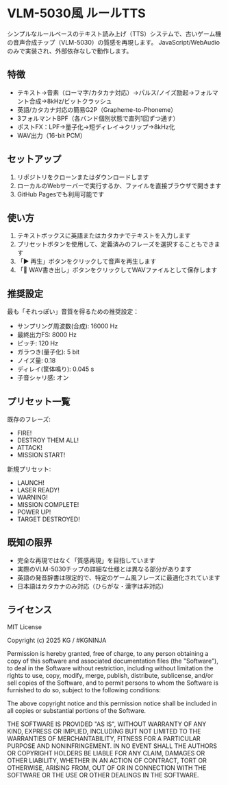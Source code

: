 # VLM-5030風 ルールTTS

シンプルなルールベースのテキスト読み上げ（TTS）システムで、古いゲーム機の音声合成チップ（VLM-5030）の質感を再現します。
JavaScript/WebAudioのみで実装され、外部依存なしで動作します。

## 特徴

- テキスト→音素（ローマ字/カタカナ対応）→パルス/ノイズ励起→フォルマント合成→8kHz/ビットクラッシュ
- 英語/カタカナ対応の簡易G2P（Grapheme-to-Phoneme）
- 3フォルマントBPF（各バンド個別状態で直列1回ずつ通す）
- ポストFX：LPF→量子化→短ディレイ→クリップ→8kHz化
- WAV出力（16-bit PCM）

## セットアップ

1. リポジトリをクローンまたはダウンロードします
2. ローカルのWebサーバーで実行するか、ファイルを直接ブラウザで開きます
3. GitHub Pagesでも利用可能です

## 使い方

1. テキストボックスに英語またはカタカナでテキストを入力します
2. プリセットボタンを使用して、定義済みのフレーズを選択することもできます
3. 「▶ 再生」ボタンをクリックして音声を再生します
4. 「💾 WAV書き出し」ボタンをクリックしてWAVファイルとして保存します

## 推奨設定

最も「それっぽい」音質を得るための推奨設定：

- サンプリング周波数(合成): 16000 Hz
- 最終出力FS: 8000 Hz
- ピッチ: 120 Hz
- ガラつき(量子化): 5 bit
- ノイズ量: 0.18
- ディレイ(筐体鳴り): 0.045 s
- 子音シャリ感: オン

## プリセット一覧

既存のフレーズ:
- FIRE!
- DESTROY THEM ALL!
- ATTACK!
- MISSION START!

新規プリセット:
- LAUNCH!
- LASER READY!
- WARNING!
- MISSION COMPLETE!
- POWER UP!
- TARGET DESTROYED!

## 既知の限界

- 完全な再現ではなく「質感再現」を目指しています
- 実際のVLM-5030チップの詳細な仕様とは異なる部分があります
- 英語の発音辞書は限定的で、特定のゲーム風フレーズに最適化されています
- 日本語はカタカナのみ対応（ひらがな・漢字は非対応）

## ライセンス

MIT License

Copyright (c) 2025 KG / #KGNINJA

Permission is hereby granted, free of charge, to any person obtaining a copy
of this software and associated documentation files (the "Software"), to deal
in the Software without restriction, including without limitation the rights
to use, copy, modify, merge, publish, distribute, sublicense, and/or sell
copies of the Software, and to permit persons to whom the Software is
furnished to do so, subject to the following conditions:

The above copyright notice and this permission notice shall be included in all
copies or substantial portions of the Software.

THE SOFTWARE IS PROVIDED "AS IS", WITHOUT WARRANTY OF ANY KIND, EXPRESS OR
IMPLIED, INCLUDING BUT NOT LIMITED TO THE WARRANTIES OF MERCHANTABILITY,
FITNESS FOR A PARTICULAR PURPOSE AND NONINFRINGEMENT. IN NO EVENT SHALL THE
AUTHORS OR COPYRIGHT HOLDERS BE LIABLE FOR ANY CLAIM, DAMAGES OR OTHER
LIABILITY, WHETHER IN AN ACTION OF CONTRACT, TORT OR OTHERWISE, ARISING FROM,
OUT OF OR IN CONNECTION WITH THE SOFTWARE OR THE USE OR OTHER DEALINGS IN THE
SOFTWARE.